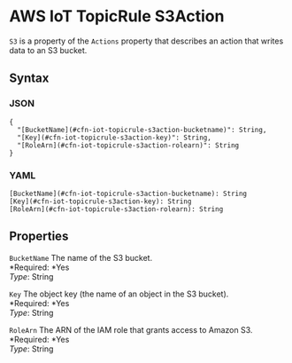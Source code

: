 # AWS IoT TopicRule S3Action<a name="aws-properties-iot-topicrule-s3action"></a>

`S3` is a property of the `Actions` property that describes an action that writes data to an S3 bucket\.

## Syntax<a name="w3ab2c21c14e1198b5"></a>

### JSON<a name="aws-properties-iot-topicrule-s3action-syntax.json"></a>

```
{
  "[BucketName](#cfn-iot-topicrule-s3action-bucketname)": String,
  "[Key](#cfn-iot-topicrule-s3action-key)": String,
  "[RoleArn](#cfn-iot-topicrule-s3action-rolearn)": String
}
```

### YAML<a name="aws-properties-iot-topicrule-s3action-syntax.yaml"></a>

```
[BucketName](#cfn-iot-topicrule-s3action-bucketname): String
[Key](#cfn-iot-topicrule-s3action-key): String
[RoleArn](#cfn-iot-topicrule-s3action-rolearn): String
```

## Properties<a name="w3ab2c21c14e1198b7"></a>

`BucketName`  <a name="cfn-iot-topicrule-s3action-bucketname"></a>
The name of the S3 bucket\.  
*Required: *Yes  
*Type*: String

`Key`  <a name="cfn-iot-topicrule-s3action-key"></a>
The object key \(the name of an object in the S3 bucket\)\.  
*Required: *Yes  
*Type*: String

`RoleArn`  <a name="cfn-iot-topicrule-s3action-rolearn"></a>
The ARN of the IAM role that grants access to Amazon S3\.  
*Required: *Yes  
*Type*: String